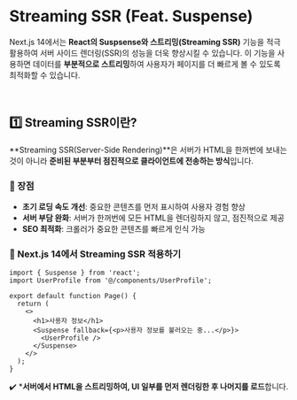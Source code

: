 # Streaming SSR (Feat. Suspense)
Next.js 14에서는 **React의 Suspsense와 스트리밍(Streaming SSR)** 기능을 적극 활용하여 서버 사이드 렌더링(SSR)의 성능을 더욱 향상시킬 수 있습니다. 이 기능을 사용하면 데이터를 **부분적으로 스트리밍**하여 사용자가 페이지를 더 빠르게 볼 수 있도록 최적화할 수 있습니다.

<br>

## 1️⃣ Streaming SSR이란?
**Streaming SSR(Server-Side Rendering)**은 서버가 HTML을 한꺼번에 보내는 것이 아니라 **준비된 부분부터 점진적으로 클라이언트에 전송하는 방식**입니다.

### 🔹 장점
- **초기 로딩 속도 개선**: 중요한 콘텐츠를 먼저 표시하여 사용자 경험 향상
- **서버 부담 완화**: 서버가 한꺼번에 모든 HTML을 렌더링하지 않고, 점진적으로 제공
- **SEO 최적화**: 크롤러가 중요한 콘텐츠를 빠르게 인식 가능

### 🔹 Next.js 14에서 Streaming SSR 적용하기
```tsx
import { Suspense } from 'react';
import UserProfile from '@/components/UserProfile';

export default function Page() {
  return (
    <>
      <h1>사용자 정보</h1>
      <Suspense fallback={<p>사용자 정보를 불러오는 중...</p>}>
        <UserProfile />
      </Suspense>
    </>
  );
}
```
✔️ ***서버에서 HTML을 스트리밍하여, UI 일부를 먼저 렌더링한 후 나머지를 로드**합니다.

